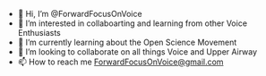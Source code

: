 - 👋 Hi, I’m @ForwardFocusOnVoice
- 👀 I’m interested in collaboarting and learning from other Voice Enthusiasts
- 🌱 I’m currently learning about the Open Science Movement
- 💞️ I’m looking to collaborate on all things Voice and Upper Airway
- 📫 How to reach me ForwardFocusOnVoice@gmail.com

<!---
ForwardFocusOnVoice/ForwardFocusOnVoice is a ✨ special ✨ repository because its `README.md` (this file) appears on your GitHub profile.
You can click the Preview link to take a look at your changes.
--->
